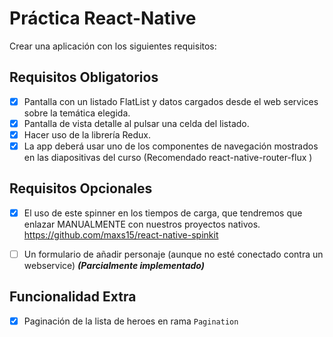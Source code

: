 # Práctica React-Native

Crear una aplicación con los siguientes requisitos:

## **Requisitos Obligatorios**

- [x] Pantalla con un listado FlatList y datos cargados desde el web services sobre la temática elegida.
- [x] Pantalla de vista detalle al pulsar una celda del listado.
- [x] Hacer uso de la librería Redux.
- [x] La app deberá usar uno de los componentes de navegación mostrados en las diapositivas del curso  (Recomendado  react-native-router-flux )

## **Requisitos Opcionales**

- [x] El uso de este spinner en los tiempos de carga, que tendremos que enlazar MANUALMENTE con nuestros proyectos nativos.
https://github.com/maxs15/react-native-spinkit

- [ ] Un formulario de añadir personaje (aunque no esté conectado contra un webservice) ***(Parcialmente implementado)***

## **Funcionalidad Extra**

- [x] Paginación de la lista de heroes en rama `Pagination`